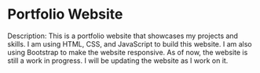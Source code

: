 # Portfolio Website

Description: This is a portfolio website that showcases my projects and skills. I am using HTML, CSS, and JavaScript to build this website. I am also using Bootstrap to make the website responsive. As of now, the website is still a work in progress. I will be updating the website as I work on it.